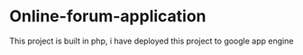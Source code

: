 # Online-forum-application
This project is built in php, i have deployed this project to google app engine
